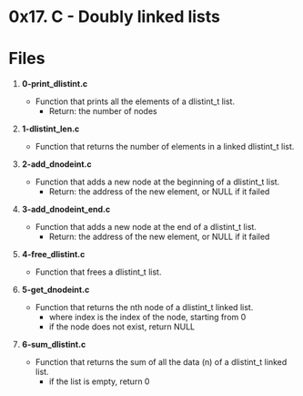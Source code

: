 # 0x17. C - Doubly linked lists

# Files
1. **0-print_dlistint.c**
   - Function that prints all the elements of a dlistint_t list.
     - Return: the number of nodes

2. **1-dlistint_len.c**
   - Function that returns the number of elements in a linked dlistint_t list.

3. **2-add_dnodeint.c**
   - Function that adds a new node at the beginning of a dlistint_t list.
     - Return: the address of the new element, or NULL if it failed

4. **3-add_dnodeint_end.c**
   - Function that adds a new node at the end of a dlistint_t list.
     - Return: the address of the new element, or NULL if it failed

5. **4-free_dlistint.c**
   - Function that frees a dlistint_t list.

6. **5-get_dnodeint.c**
   - Function that returns the nth node of a dlistint_t linked list.
     - where index is the index of the node, starting from 0
     - if the node does not exist, return NULL

6. **6-sum_dlistint.c**
   - Function that returns the sum of all the data (n) of a dlistint_t linked list.
     - if the list is empty, return 0

